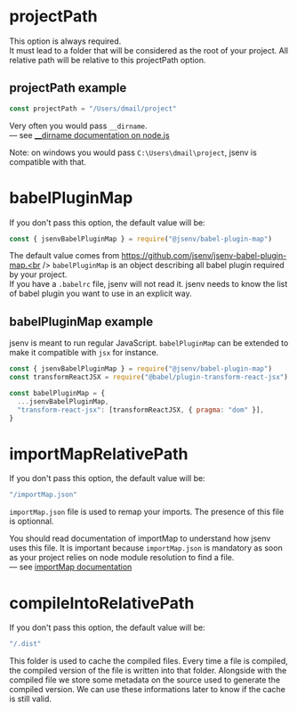 # projectPath

This option is always required.<br />
It must lead to a folder that will be considered as the root of your project. All relative path will be relative to this projectPath option.

## projectPath example

```js
const projectPath = "/Users/dmail/project"
```

Very often you would pass `__dirname`.<br />
— see [__dirname documentation on node.js](https://nodejs.org/docs/latest/api/modules.html#modules_dirname)

Note: on windows you would pass `C:\Users\dmail\project`, jsenv is compatible with that.<br/>

# babelPluginMap

If you don't pass this option, the default value will be:

```js
const { jsenvBabelPluginMap } = require("@jsenv/babel-plugin-map")
```

The default value comes from https://github.com/jsenv/jsenv-babel-plugin-map.<br />
`babelPluginMap` is an object describing all babel plugin required by your project.<br />
If you have a `.babelrc` file, jsenv will not read it. jsenv needs to know the list of babel plugin you want to use in an explicit way.

## babelPluginMap example

jsenv is meant to run regular JavaScript. `babelPluginMap` can be extended to make it compatible with `jsx` for instance.

```js
const { jsenvBabelPluginMap } = require("@jsenv/babel-plugin-map")
const transformReactJSX = require("@babel/plugin-transform-react-jsx")

const babelPluginMap = {
  ...jsenvBabelPluginMap,
  "transform-react-jsx": [transformReactJSX, { pragma: "dom" }],
}
```

# importMapRelativePath

If you don't pass this option, the default value will be:

```js
"/importMap.json"
```

`importMap.json` file is used to remap your imports. The presence of this file is optionnal.<br />

You should read documentation of importMap to understand how jsenv uses this file. It is important because `importMap.json` is mandatory as soon as your project relies on node module resolution to find a file.<br />
— see [importMap documentation](../import-map/import-map.md)

# compileIntoRelativePath

If you don't pass this option, the default value will be:

```js
"/.dist"
```

This folder is used to cache the compiled files. Every time a file is compiled, the compiled version of the file is written into that folder. Alongside with the compiled file we store some metadata on the source used to generate the compiled version. We can use these informations later to know if the cache is still valid.
